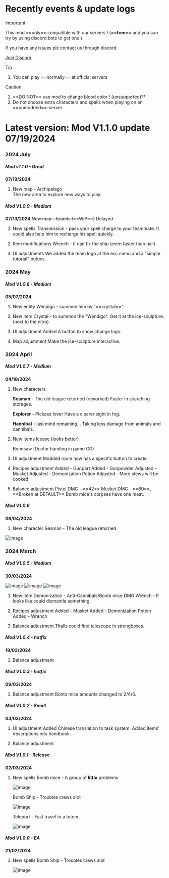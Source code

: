 # Recently events & update logs
> [!IMPORTANT]
> This mod ==only== compatible with our servers !
> (==**free**== and you can try by using discord bots to get one.)

If you have any issues plz contact us through discord.

[Join Discord](https://discord.gg/UJBkCBshsq)

> [!TIP]
> 1. You can play ==normally== at official servers

> [!CAUTION]
> 1. ==DO NOT== use mod to change blood color ! (unsupported)**
> 2. Do not choose extra characters and spells when playing on an ==unmodded==-server.
# Latest version: Mod V1.1.0 update 07/19/2024

### 2024 July

##### Mod v1.1.0 - Great
**07/19/2024**

1. New map - Archipelago </br>
     The new area to explore new ways to play.

##### Mod V1.0.9 - Medium 
**07/13/2024**
~~New map - Islands (==WIP==)~~ Delayed

1. New spells
     Transmission - pass your spell charge to your teammate.
                    It could also help him to recharge his spell quickly.
          
2. Item modifications 
    Wrench - it can fix the ship (even faster than nail).
  
3. UI adjustments
    We added the team logo at the esc menu and a "simple tutorial" button.
    
### 2024 May

##### Mod V1.0.8 - Medium
**05/07/2024**

1. New entity
    Wendigo - summon him by  "==crystal==".

2. New item
    Crystal - to summon the "Wendigo".
     Get it at the ice-sculpture.(next to the nitro)
   
3. UI adjustment
    Added A button to show change logs.
   
4. Map adjustment
    Make the ice-sculpture interactive.

### 2024 April

##### Mod V1.0.7 - Medium
**04/18/2024**

1. New characters
   
   **Seaman** - The old league returned (reworked)
     Faster in searching storages.
   
   **Explorer** - Pickaxe lover
     Have a clearer sight in fog.
   
   **Hannibal** - last mind remaining...
     Taking less damage from animals and cannibals.

2. New items
    Iceaxe (looks better)
    
    Bonesaw (Doctor handing in game CG)

3. UI adjustment
     Modded room now has a specific button to create.

4. Recipes adjustment
     Added - Gunpart
     Added - Gunpowder
     Adjusted - Musket
     Adjusted - Demonization Potion
     Adjusted - More stews will be cooked

5. Balance adjustment
     Pistol DMG - ==42==
     Musket DMG - ==60==, ==Broken at DEFAULT==
     Bomb mice's corpses have one meat.

##### Mod V1.0.6
**06/04/2024**

1. New character
     Seaman - The old league returned

![image](https://github.com/dh-tsg-team/TotmeMod-Updates/assets/57945487/57d03fe3-51de-44ec-a9b8-1495c52843f1)

### 2024 March

##### Mod V1.0.5 - Medium
**30/03/2024**

![image](https://github.com/dh-tsg-team/TotmeMod-Updates/assets/57945487/9fee9af0-e94a-46f0-af89-0b4d977fba70)
![image](https://github.com/dh-tsg-team/TotmeMod-Updates/assets/57945487/0de52fdb-eea7-42f8-a36d-8ea36b948d3e)
![image](https://github.com/dh-tsg-team/TotmeMod-Updates/assets/57945487/4f92a0bb-54cd-4057-b814-5cdbc4d941a8)


1. New item
     Demonization - Anti-Cannibals/Bomb mice DMG
     Wrench - It looks like could dismantle something.

2. Recipes adjustment
     Added - Musket
     Added - Demonization Potion
     Added - Wrench

3. Balance adjustment
     Thalls could find telescope in strongboxes.

##### Mod V1.0.4 - hotfix
**19/03/2024**

1. Balance adjustment

##### Mod V1.0.3 - hotfix
**09/03/2024**

1. Balance adjustment
     Bomb mice amounts changed to 2/4/6.

##### Mod V1.0.2 - Small
**03/03/2024**

1. UI adjustment
     Added Chinese translation to task system.
     Added items' descriptions into handbook.

2. Balance adjustment

##### Mod V1.0.1 - Release
**02/03/2024**

1. New spells
     Bomb mice - A group of **little** problems

    ![image](https://github.com/dh-tsg-team/TotmeMod-Updates/assets/57945487/9841403f-6e2d-4837-b5d1-bef9980f102e)
     
     Bomb Ship - Troubles crews alot

    ![image](https://github.com/dh-tsg-team/TotmeMod-Updates/assets/57945487/8c6bed96-cc08-4980-970e-e6df02136774)

     
     Teleport - Fast travel to a totem

    ![image](https://github.com/dh-tsg-team/TotmeMod-Updates/assets/57945487/da59074c-dd2a-4d68-b0de-33670ba08b62)


##### Mod V1.0.0 - EA
**21/02/2024**

1. New spells
     Bomb Ship - Troubles crews alot
   
   ![image](https://github.com/dh-tsg-team/TotmeMod-Updates/assets/57945487/3888c8a9-9a52-42cc-925b-a6f0e4c81d4e)

